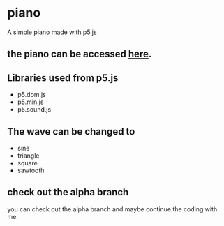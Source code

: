 # piano

A simple piano made with p5.js

## the piano can be accessed [here](https://greyteddy.github.io/piano/).

## Libraries used from p5.js
- p5.dom.js
- p5.min.js
- p5.sound.js

## The wave can be changed to 
- sine
- triangle
- square
- sawtooth

## check out the alpha branch 
you can check out the alpha branch and maybe continue the coding with me.

